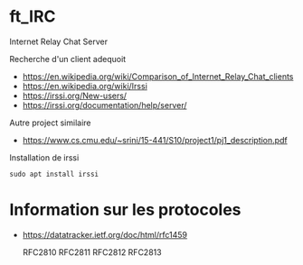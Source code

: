# ft_IRC
Internet Relay Chat Server

Recherche d'un client adequoit

  - https://en.wikipedia.org/wiki/Comparison_of_Internet_Relay_Chat_clients
  - https://en.wikipedia.org/wiki/Irssi
  - https://irssi.org/New-users/
  - https://irssi.org/documentation/help/server/

Autre project similaire
  - https://www.cs.cmu.edu/~srini/15-441/S10/project1/pj1_description.pdf
  
 Installation de irssi
 
```
sudo apt install irssi
```
# Information sur les protocoles
  - https://datatracker.ietf.org/doc/html/rfc1459
    
    
    RFC2810
    RFC2811
    RFC2812
    RFC2813
